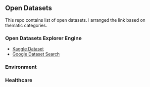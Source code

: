## Open Datasets

This repo contains list of open datasets. I arranged the link based on thematic categories.

### Open Datasets Explorer Engine
+ [Kaggle Dataset](https://www.kaggle.com/datasets)
+ [Google Dataset Search](https://datasetsearch.research.google.com/)

### Environment


### Healthcare
